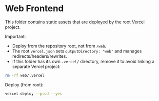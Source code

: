 # Web Frontend

This folder contains static assets that are deployed by the root Vercel project.

Important:
- Deploy from the repository root, not from `/web`.
- The root `vercel.json` sets `outputDirectory: "web"` and manages redirects/headers/rewrites.
- If this folder has its own `.vercel/` directory, remove it to avoid linking a separate Vercel project:

```bash
rm -rf web/.vercel
```

Deploy (from root):

```bash
vercel deploy --prod --yes
```
